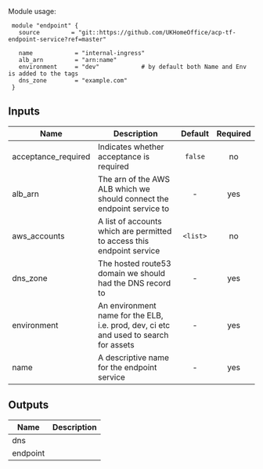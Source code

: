 Module usage:

     module "endpoint" {
       source         = "git::https://github.com/UKHomeOffice/acp-tf-endpoint-service?ref=master"

       name            = "internal-ingress"
       alb_arn         = "arn:name"
       environment     = "dev"            # by default both Name and Env is added to the tags
       dns_zone        = "example.com"
     }



## Inputs

| Name | Description | Default | Required |
|------|-------------|:-----:|:-----:|
| acceptance_required | Indicates whether acceptance is required | `false` | no |
| alb_arn | The arn of the AWS ALB which we should connect the endpoint service to | - | yes |
| aws_accounts | A list of accounts which are permitted to access this endpoint service | `<list>` | no |
| dns_zone | The hosted route53 domain we should had the DNS record to | - | yes |
| environment | An environment name for the ELB, i.e. prod, dev, ci etc and used to search for assets | - | yes |
| name | A descriptive name for the endpoint service | - | yes |

## Outputs

| Name | Description |
|------|-------------|
| dns |  |
| endpoint |  |

